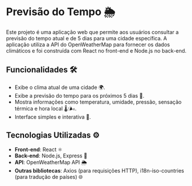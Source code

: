 # Previsão do Tempo 🌦️

Este projeto é uma aplicação web que permite aos usuários consultar a previsão do tempo atual e de 5 dias para uma cidade específica. A aplicação utiliza a API do OpenWeatherMap para fornecer os dados climáticos e foi construída com React no front-end e Node.js no back-end.

## Funcionalidades 🛠️

- Exibe o clima atual de uma cidade 🌍.
- Exibe a previsão do tempo para os próximos 5 dias 📅.
- Mostra informações como temperatura, umidade, pressão, sensação térmica e hora local 🌡️💧🌬️.
- Interface simples e interativa 🎨.

## Tecnologias Utilizadas ⚙️

- **Front-end**: React ⚛️
- **Back-end**: Node.js, Express 🚀
- **API**: OpenWeatherMap API 🌦️
- **Outras bibliotecas**: Axios (para requisições HTTP), i18n-iso-countries (para tradução de países) 🌐

